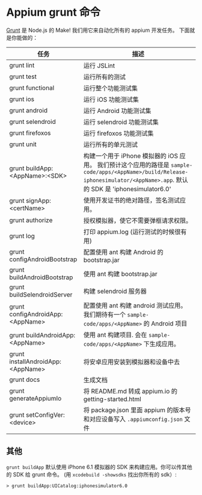 # Appium grunt 命令

[Grunt](http://gruntjs.com) 是 Node.js 的 Make! 我们用它来自动化所有的 appium 开发任务。 下面就是你能做的：

|任务|描述|
|----|-----------|
|grunt lint|运行 JSLint|
|grunt test|运行所有的测试|
|grunt functional|运行整个功能测试集|
|grunt ios|运行 iOS 功能测试集|
|grunt android|运行 Android 功能测试集|
|grunt selendroid|运行 selendroid 功能测试集|
|grunt firefoxos|运行 firefoxos 功能测试集|
|grunt unit|运行所有的单元测试|
|grunt buildApp:&lt;AppName&gt;:&lt;SDK&gt;|构建一个用于 iPhone 模拟器的 iOS 应用。  我们预计这个应用的路径是 `sample-code/apps/<AppName>/build/Release-iphonesimulator/<AppName>.app`. 默认的 SDK 是 'iphonesimulator6.0'|
|grunt signApp:&lt;certName&gt;|使用开发证书的绝对路径，签名测试应用。|
|grunt authorize|授权模拟器，使它不需要弹框请求权限。|
|grunt log|打印 appium.log (运行测试的时候很有用)|
|grunt configAndroidBootstrap|配置使用 ant 构建 Android 的 bootstrap.jar|
|grunt buildAndroidBootstrap|使用 ant 构建 bootstrap.jar|
|grunt buildSelendroidServer|构建 selendroid 服务器|
|grunt configAndroidApp:&lt;AppName&gt;|配置使用 ant 构建 android 测试应用。 我们期待有一个  `sample-code/apps/<AppName>` 的 Android 项目|
|grunt buildAndroidApp:&lt;AppName&gt;|使用 ant 构建项目. 会在 `sample-code/apps/<AppName>` 下生成应用。|
|grunt installAndroidApp:&lt;AppName&gt;|将安卓应用安装到模拟器和设备中去|
|grunt docs|生成文档|
|grunt generateAppiumIo|将 README.md 转成 appium.io 的 getting-started.html|
|grunt setConfigVer:&lt;device&gt;|将 package.json 里面 appium 的版本号和对应设备写入 `.appiumconfig.json` 文件|

## 其他

`grunt buildApp` 默认使用 iPhone 6.1 模拟器的 SDK 来构建应用。你可以传其他的 SDK 给 grunt 命令。
(用 `xcodebuild -showsdks` 找出你所有的 sdk）:

    > grunt buildApp:UICatalog:iphonesimulator6.0